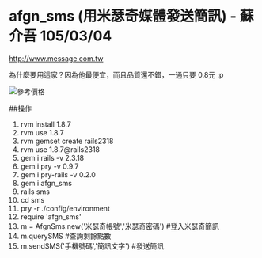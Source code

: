 # afgn_sms (用米瑟奇媒體發送簡訊) - 蘇介吾 105/03/04

http://www.message.com.tw

為什麼要用這家？因為他最便宜，而且品質還不錯，一通只要 0.8元 :p

![參考價格](http://www.message.com.tw/uploads/images/mon.gif)

##操作
1. rvm install 1.8.7
2. rvm use 1.8.7
3. rvm gemset create rails2318
4. rvm use 1.8.7@rails2318
5. gem i rails -v 2.3.18
6. gem i pry -v 0.9.7
7. gem i pry-rails -v 0.2.0
8. gem i afgn_sms
9. rails sms
10. cd sms
11. pry -r ./config/environment
12. require 'afgn_sms'
13. m = AfgnSms.new('米瑟奇帳號','米瑟奇密碼')  #登入米瑟奇簡訊
14. m.querySMS  #查詢剩餘點數
15. m.sendSMS('手機號碼','簡訊文字')  #發送簡訊
